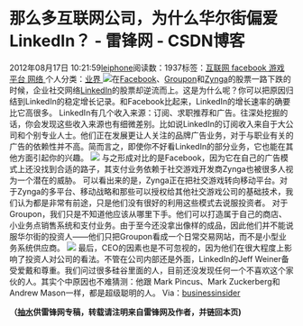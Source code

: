 
# 那么多互联网公司，为什么华尔街偏爱LinkedIn？ - 雷锋网 - CSDN博客


2012年08月17日 10:21:59[leiphone](https://me.csdn.net/leiphone)阅读数：1937标签：[互联网																](https://so.csdn.net/so/search/s.do?q=互联网&t=blog)[facebook																](https://so.csdn.net/so/search/s.do?q=facebook&t=blog)[游戏																](https://so.csdn.net/so/search/s.do?q=游戏&t=blog)[平台																](https://so.csdn.net/so/search/s.do?q=平台&t=blog)[网络																](https://so.csdn.net/so/search/s.do?q=网络&t=blog)[
							](https://so.csdn.net/so/search/s.do?q=平台&t=blog)[
																					](https://so.csdn.net/so/search/s.do?q=游戏&t=blog)个人分类：[业界																](https://blog.csdn.net/leiphone/article/category/873390)
[
																								](https://so.csdn.net/so/search/s.do?q=游戏&t=blog)
[
				](https://so.csdn.net/so/search/s.do?q=facebook&t=blog)
[
			](https://so.csdn.net/so/search/s.do?q=facebook&t=blog)
[
		](https://so.csdn.net/so/search/s.do?q=互联网&t=blog)
![](http://www.leiphone.com/wp-content/uploads/2012/08/Linkedin12.jpg)在[Facebook](http://www.leiphone.com/tag/facebook)、[Groupon](http://www.leiphone.com/tag/groupon)和[Zynga](http://www.leiphone.com/tag/zynga)的股票一路下跌的时候，企业社交网络[LinkedIn](http://www.leiphone.com/tag/linkedin)的股票却逆流而上。这是为什么呢？你可以把原因归结到LinkedIn的稳定增长记录。和Facebook比起来，LinkedIn的增长速率的确要比它高很多。
LinkedIn有几个收入来源：订阅、求职推荐和广告。往深处挖掘的话，你会发现这些收入来源也有细微差别。比如说LinkedIn的订阅收入来自于大公司和个别专业人士。他们正在发展更让人关注的品牌广告业务，对于与职业有关的广告的依赖性并不高。简而言之，即使你不好看LinkedIn的部分业务，它也能在其他方面引起你的兴趣。
![](http://www.leiphone.com/wp-content/uploads/2012/08/117.jpg)
与之形成对比的是Facebook，因为它在自己的广告模式上还没找到合适的路子，其支付业务依赖于社交游戏开发商Zynga也被很多人视为一个潜在的威胁。
可以看出来的是，Zynga正在把社交游戏转向移动平台。对于Zynga的多平台、移动战略和那些可以授权给其他社交游戏公司的基础技术，我们认为都是非常有前途，只是他们没有很好的利用这些模式去说服投资者。
对于Groupon，我们只是不知道他应该从哪里下手。他们可以打造属于自己的商店、小业务点销售系统和支付业务。由于至今还没拿出像样的成品，因此他们并不能说服华尔街的投资人——他们只把Groupon看成一个日常交易网站，而不是小型业务系统供应商。
![](http://www.leiphone.com/wp-content/uploads/2012/08/111111.jpg)
最后，CEO的因素也是不可忽视的，因为他们在很大程度上影响了投资人对公司的看法。不管在公司内部还是外面，LinkedIn的Jeff Weiner备受爱戴和尊重。我们问过很多硅谷里面的人，目前还没发现任何一个不喜欢这个家伙的人。其实个中原因也不难猜测：他跟 Mark Pincus、Mark Zuckerberg和Andrew Mason一样，都是超级聪明的人。
Via：[businessinsider](http://www.businessinsider.com/linkedin-stock-performance-2012-8)

**（****[抽水](http://www.leiphone.com/author/ce6093)****供****雷锋网****专稿，转载请注明来自雷锋网及作者，并链回本页)**

